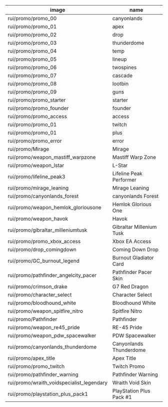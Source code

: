 | image                                     | name                     |
|-------------------------------------------|--------------------------|
| rui/promo/promo_00                        | canyonlands              |
| rui/promo/promo_01                        | apex                     |
| rui/promo/promo_02                        | drop                     |
| rui/promo/promo_03                        | thunderdome              |
| rui/promo/promo_04                        | temp                     |
| rui/promo/promo_05                        | lineup                   |
| rui/promo/promo_06                        | twospines                |
| rui/promo/promo_07                        | cascade                  |
| rui/promo/promo_08                        | lootbin                  |
| rui/promo/promo_09                        | guns                     |
| rui/promo/promo_starter                   | starter                  |
| rui/promo/promo_founder                   | founder                  |
| rui/promo/promo_access                    | access                   |
| rui/promo/promo_01                        | twitch                   |
| rui/promo/promo_01                        | plus                     |
| rui/promo/promo_error                     | error                    |
| rui/promo/Mirage                          | Mirage                   |
| rui/promo/weapon_mastiff_warpzone         | Mastiff Warp Zone        |
| rui/promo/weapon_lstar                    | L-Star                   |
| rui/promo/lifeline_peak3                  | Lifeline Peak Performer  |
| rui/promo/mirage_leaning                  | Mirage Leaning           |
| rui/promo/canyonlands_forest              | canyonlands Forest       |
| rui/promo/weapon_hemlok_gloriousone       | Hemlok Glorious One      |
| rui/promo/weapon_havok                    | Havok                    |
| rui/promo/gibraltar_milleniumtusk         | Gibraltar Millenium Tusk |
| rui/promo/promo_xbox_access               | Xbox EA Access           |
| rui/promo/drop_comingdown                 | Coming Down Drop         |
| rui/promo/GC_burnout_legend               | Burnout Gladiator Card   |
| rui/promo/pathfinder_angelcity_pacer      | Pathfinder Pacer Skin    |
| rui/promo/crimson_drake                   | G7 Red Dragon            |
| rui/promo/character_select                | Character Select         |
| rui/promo/bloodhound_white                | Bloodhound White         |
| rui/promo/weapon_spitfire_nitro           | Spitfire Nitro           |
| rui/promo/Pathfinder                      | Pathfinder               |
| rui/promo/weapon_re45_pride               | RE-45 Pride              |
| rui/promo/weapon_pdw_spacewalker          | PDW Spacewalker          |
| rui/promo/canyonlands_thunderdome         | Canyonlands Thunderdome  |
| rui/promo/apex_title                      | Apex Title               |
| rui/promo/promo_twitch                    | Twitch Promo             |
| rui/promo/pathfinder_warning              | Pathfinder Warning       |
| rui/promo/wraith_voidspecialist_legendary | Wraith Void Skin         |
| rui/promo/playstation_plus_pack1          | PlayStation Plus Pack #1 |
